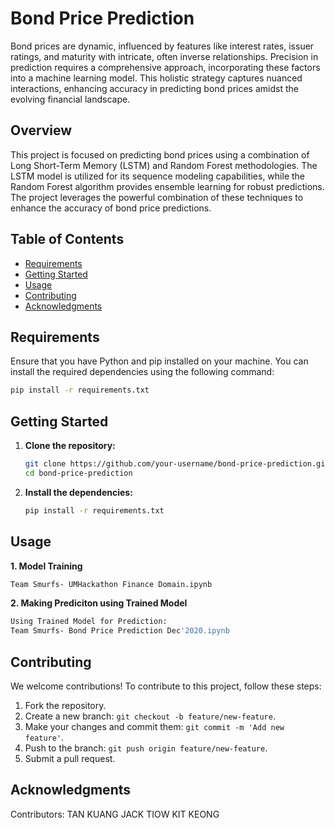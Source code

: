 # Bond Price Prediction
Bond prices are dynamic, influenced by features like interest rates, issuer ratings, and maturity with intricate, often inverse relationships. Precision in prediction requires a comprehensive approach, incorporating these factors into a machine learning model. This holistic strategy captures nuanced interactions, enhancing accuracy in predicting bond prices amidst the evolving financial landscape.

## Overview
This project is focused on predicting bond prices using a combination of Long Short-Term Memory (LSTM) and Random Forest methodologies. The LSTM model is utilized for its sequence modeling capabilities, while the Random Forest algorithm provides ensemble learning for robust predictions. The project leverages the powerful combination of these techniques to enhance the accuracy of bond price predictions.

## Table of Contents

- [Requirements](#requirements)
- [Getting Started](#getting-started)
- [Usage](#usage)
- [Contributing](#contributing)
- [Acknowledgments](#acknowledgments)

## Requirements

Ensure that you have Python and pip installed on your machine. You can install the required dependencies using the following command:

```bash
pip install -r requirements.txt
```

## Getting Started

1. **Clone the repository:**

   ```bash
   git clone https://github.com/your-username/bond-price-prediction.git
   cd bond-price-prediction
   ```

2. **Install the dependencies:**

   ```bash
   pip install -r requirements.txt
   ```

## Usage

**1. Model Training**
```bash
Team Smurfs- UMHackathon Finance Domain.ipynb
```

**2. Making Prediciton using Trained Model**
```bash
Using Trained Model for Prediction:
Team Smurfs- Bond Price Prediction Dec'2020.ipynb
```

## Contributing

We welcome contributions! To contribute to this project, follow these steps:
1. Fork the repository.
2. Create a new branch: `git checkout -b feature/new-feature`.
3. Make your changes and commit them: `git commit -m 'Add new feature'`.
4. Push to the branch: `git push origin feature/new-feature`.
5. Submit a pull request.


## Acknowledgments
Contributors:
TAN KUANG JACK
TIOW KIT KEONG
